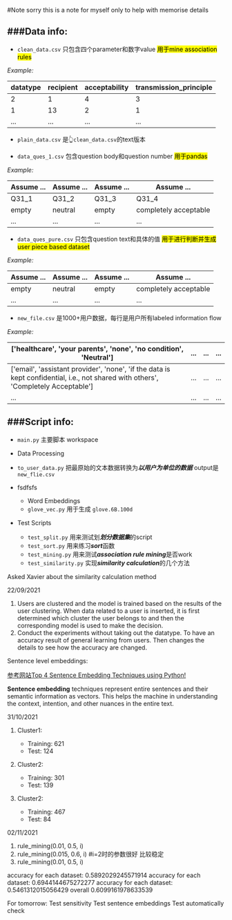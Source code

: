 #Note  sorry this is a note for myself only to help with memorise details

###Data info:
---

+ `clean_data.csv` 只包含四个parameter和数字value  <mark>用于mine association rules</mark>  

*Example:*

| datatype| recipient| acceptability | transmission_principle|
| ----------- | ----------- |-----------|-----------|
| 2       | 1    | 4  | 3   |
| 1       | 13 |  2|  1|
| ...     | ...  |  ... |  ... |

+ `plain_data.csv` 是👆`clean_data.csv`的text版本

+ `data_ques_1.csv` 包含question body和question number  <mark>用于pandas</mark>

*Example:*

| Assume ...| Assume ...| Assume ... | Assume ...|
| ----------- | ----------- |-----------|-----------|
| Q31_1     | Q31_2  | Q31_3  | Q31_4   |
| empty     | neutral |  empty |  completely acceptable|
| ...     | ...  |  ... |  ... |

+ `data_ques_pure.csv` 只包含question text和具体的值 <mark>用于进行判断并生成user piece based dataset</mark>


*Example:*

| Assume ...| Assume ...| Assume ... | Assume ...|
| ----------- | ----------- |-----------|-----------|
| empty     | neutral |  empty |  completely acceptable|
| ...     | ...  |  ... |  ... |

+ `new_file.csv` 是1000+用户数据，每行是用户所有labeled information flow

*Example:*

| ['healthcare', 'your parents', 'none', 'no condition', 'Neutral']| ...| ... |  ...|
| ----------- | ----------- |-----------|-----------|
| ['email', 'assistant provider', 'none', 'if the data is kept confidential, i.e., not shared with others', 'Completely Acceptable']   | ...|  ... |  ...|
| ...     | ...  |  ... |  ... |


###Script info:
---

+ `main.py` 主要脚本 workspace


+ Data Processing

 * `to_user_data.py` 把最原始的文本数据转换为***以用户为单位的数据*** output是 `new_flie.csv`
 * fsdfsfs


	+ Word Embeddings

	* `glove_vec.py` 用于生成 `glove.6B.100d`

+ Test Scripts

	* `test_split.py` 用来测试划***划分数据集***的script
	*  `test_sort.py` 用来练习***sort***函数
	*  `test_mining.py` 用来测试***association rule mining***是否work
	*  `test_similarity.py` 实现***similarity calculation***的几个方法



Asked Xavier about the similarity calculation method


22/09/2021

1. Users are clustered and the model is trained based on the results of the user clustering. When data related to a user is inserted, it is first determined which cluster the user belongs to and then the corresponding model is used to make the decision.
2. Conduct the experiments without taking out the datatype. To have an accuracy result of general learning from users. Then changes the details to see how the accuracy are changed. 


Sentence level embeddings: 

[参考网站Top 4 Sentence Embedding Techniques using Python!](https://www.analyticsvidhya.com/blog/2020/08/top-4-sentence-embedding-techniques-using-python/)

**Sentence embedding** techniques represent entire sentences and their semantic information as vectors. This helps the machine in understanding the context, intention, and other nuances in the entire text.


31/10/2021

1. Cluster1:
	* Training: 621   
	* Test: 124
	
2. Cluster2:
	* Training: 301 
	* Test: 139

3. Cluster2:
	* Training: 467
	* Test: 84

	
02/11/2021
1. rule_mining(0.01, 0.5, i)
2. rule_mining(0.015, 0.6, i)  #i=2时的参数很好 比较稳定
3. rule_mining(0.01, 0.5, i)

accuracy for each dataset: 0.5892029245571914
accuracy for each dataset: 0.6944144675272277
accuracy for each dataset: 0.5461312015056429
overall 0.6099161978633539


For tomorrow:
Test sensitivity
Test sentence embeddings
Test automatically check 